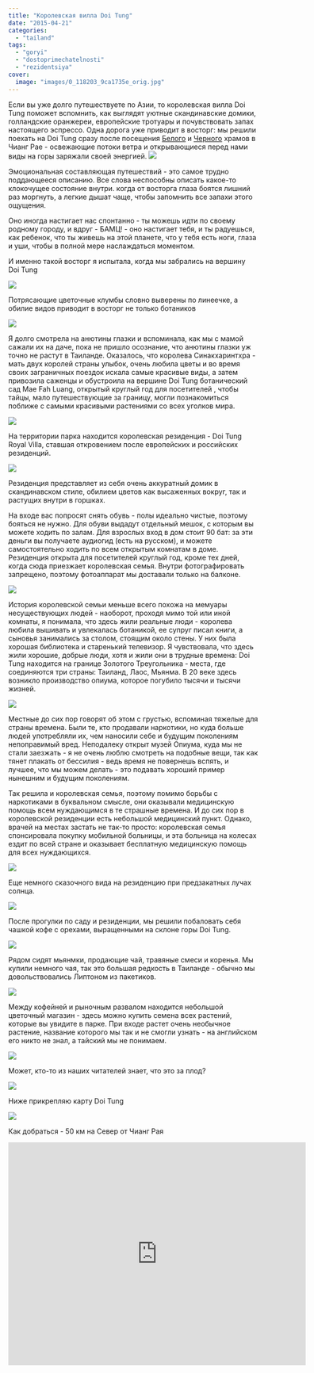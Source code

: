 ```yaml
---
title: "Королевская вилла Doi Tung"
date: "2015-04-21"
categories: 
  - "tailand"
tags: 
  - "goryi"
  - "dostoprimechatelnosti"
  - "rezidentsiya"
cover:
  image: "images/0_118203_9ca1735e_orig.jpg"
---
```


Если вы уже долго путешествуете по Азии, то королевская вилла Doi Tung поможет вспомнить, как выглядят уютные скандинавские домики, голландские оранжереи, европейские тротуары и почувствовать запах настоящего эспрессо. <!--more--> Одна дорога уже приводит в восторг: мы решили поехать на Doi Tung сразу после посещения [Белого](https://vodpop.ru/chiang-ray-belyiy-hram/ "Чианг Рай. Белый храм") и [Черного](https://vodpop.ru/chiang-ray-chernyiy-hram/ "Чианг Рай. Черный храм: самый жуткий храм Таиланда") храмов в Чианг Рае - освежающие потоки ветра и открывающиеся перед нами виды на горы заряжали своей энергией. ![](images/0_1181cd_419407b5_XXL.jpg)

Эмоциональная составляющая путешествий - это самое трудно поддающееся описанию. Все слова неспособны описать какое-то клокочущее состояние внутри. когда от восторга глаза боятся лишний раз моргнуть, а легкие дышат чаще, чтобы запомнить все запахи этого ощущения.

Оно иногда настигает нас спонтанно - ты можешь идти по своему родному городу, и вдруг - БАМЦ! - оно настигает тебя, и ты радуешься, как ребенок, что ты живешь на этой планете, что у тебя есть ноги, глаза и уши, чтобы в полной мере наслаждаться моментом.

И именно такой восторг я испытала, когда мы забрались на вершину Doi Tung

![](images/0_1181ef_3bae42b0_XXL.jpg)

Потрясающие цветочные клумбы словно выверены по линеечке, а обилие видов приводит в восторг не только ботаников

![](images/0_1181fc_8225a0f9_XXL.jpg)

Я долго смотрела на анютины глазки и вспоминала, как мы с мамой сажали их на даче, пока не пришло осознание, что анютины глазки уж точно не растут в Таиланде. Оказалось, что королева Синакхаринтхра - мать двух королей страны улыбок, очень любила цветы и во время своих заграничных поездок искала самые красивые виды, а затем привозила саженцы и обустроила на вершине Doi Tung ботанический сад Mae Fah Luang, открытый круглый год для посетителей , чтобы тайцы, мало путешествующие за границу, могли познакомиться поближе с самыми красивыми растениями со всех уголков мира.

![](images/0_118203_9ca1735e_XXL.jpg)

На территории парка находится королевская резиденция - Doi Tung Royal Villa, ставшая откровением после европейских и российских резиденций.

![](images/0_118223_3f4a61bb_XXL.jpg)

Резиденция представляет из себя очень аккуратный домик в скандинавском стиле, обилием цветов как высаженных вокруг, так и растущих внутри в горшках.

На входе вас попросят снять обувь - полы идеально чистые, поэтому бояться не нужно. Для обуви выдадут отдельный мешок, с которым вы можете ходить по залам. Для взрослых вход в дом стоит 90 бат: за эти деньги вы получаете аудиогид (есть на русском), и можете самостоятельно ходить по всем открытым комнатам в доме. Резиденция открыта для посетителей круглый год, кроме тех дней, когда сюда приезжает королевская семья. Внутри фотографировать запрещено, поэтому фотоаппарат мы доставали только на балконе.

![](images/0_11820b_1e92851_XXL.jpg)

История королевской семьи меньше всего похожа на мемуары несуществующих людей - наоборот, проходя мимо той или иной комнаты, я понимала, что здесь жили реальные люди - королева любила вышивать и увлекалась ботаникой, ее супруг писал книги, а сыновья занимались за столом, стоящим около стены. У них была хорошая библиотека и старенький телевизор. Я чувствовала, что здесь жили хорошие, добрые люди, хотя и жили они в трудные времена: Doi Tung находится на границе Золотого Треугольника - места, где соединяются три страны: Таиланд, Лаос, Мьянма. В 20 веке здесь возникло производство опиума, которое погубило тысячи и тысячи жизней.

![](images/0_11821f_c49c69ba_XXL.jpg)

Местные до сих пор говорят об этом с грустью, вспоминая тяжелые для страны времена. Были те, кто продавали наркотики, но куда больше людей употребляли их, чем наносили себе и будущим поколениям непоправимый вред. Неподалеку открыт музей Опиума, куда мы не стали заезжать - я не очень люблю смотреть на подобные вещи, так как тянет плакать от бессилия - ведь время не повернешь вспять, и лучшее, что мы можем делать - это подавать хороший пример нынешним и будущим поколениям.

Так решила и королевская семья, поэтому помимо борьбы с наркотиками в буквальном смысле, они оказывали медицинскую помощь всем нуждающимся в те страшные времена. И до сих пор в королевской резиденции есть небольшой медицинский пункт. Однако, врачей на местах застать не так-то просто: королевская семья спонсировала покупку мобильной больницы, и эта больница на колесах ездит по всей стране и оказывает бесплатную медицинскую помощь для всех нуждающихся.

![](images/0_1181d6_79b41317_XXL.jpg)

Еще немного сказочного вида на резиденцию при предзакатных лучах солнца.

![](images/0_118211_a4428ca4_XXL.jpg)

После прогулки по саду и резиденции, мы решили побаловать себя чашкой кофе с орехами, выращенными на склоне горы Doi Tung.

![](images/0_11822c_4f124a35_XXL.jpg)

Рядом сидят мьянмки, продающие чай, травяные смеси и коренья. Мы купили немного чая, так это большая редкость в Таиланде - обычно мы довольствовались Липтоном из пакетиков.

![](images/0_1181e0_fa708bc3_XXL.jpg)

Между кофейней и рыночным развалом находится небольшой цветочный магазин - здесь можно купить семена всех растений, которые вы увидите в парке. При входе растет очень необычное растение, название которого мы так и не смогли узнать - на английском его никто не знал, а тайский мы не понимаем.

![](images/0_11822f_16b5dd75_XXL.jpg)

Может, кто-то из наших читателей знает, что это за плод?

![](images/0_118235_1709c534_XXL.jpg)

Ниже прикрепляю карту Doi Tung

![](images/0_11823b_9c7333c0_XXL.jpg)

Как добраться - 50 км на Север от Чианг Рая

<iframe style="border: 0;" src="https://www.google.com/maps/embed?pb=!1m29!1m12!1m3!1d239798.69161776867!2d99.69228115645458!3d20.09836585710713!2m3!1f0!2f0!3f0!3m2!1i1024!2i768!4f13.1!4m14!1i0!3e6!4m5!1s0x30d706670927ea4b%3A0x386bd811b93aa61e!2sChiang+Rai+Thailand!3m2!1d19.9071656!2d99.83095499999999!4m5!1s0x30d6f0d4e0ec55d7%3A0xe88a28fc5933252e!2zRG9pIFR1bmcgUmVzaWRlbmNlLCBIaWdod2F5IDExNDksIE1hZSBGYSBMdWFuZywgQ2hpYW5nIFJhaSwg0KLQsNC40LvQsNC90LQ!3m2!1d20.289044!2d99.81106299999999!5e0!3m2!1sru!2sru!4v1429531907361" width="600" height="450" frameborder="0"></iframe>
